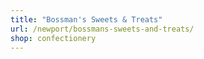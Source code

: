 ```yaml
---
title: "Bossman's Sweets & Treats"
url: /newport/bossmans-sweets-and-treats/
shop: confectionery
---
```

